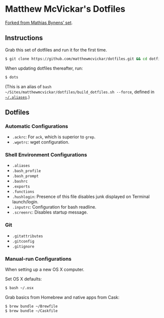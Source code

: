 # Matthew McVickar's Dotfiles

[Forked from Mathias Bynens’ set](https://github.com/mathiasbynens/dotfiles/).


## Instructions

Grab this set of dotfiles and run it for the first time.

```sh
$ git clone https://github.com/matthewmcvickar/dotfiles.git && cd dotfiles && ./build_dotfiles.sh --force
```

When updating dotfiles thereafter, run:

```sh
$ dots
```

(This is an alias of `bash ~/Sites/matthewmcvickar/dotfiles/build_dotfiles.sh --force`, defined in [`~/.aliases`](.aliases).)


## Dotfiles

### Automatic Configurations

- `.ackrc`: For `ack`, which is superior to `grep`.
- `.wgetrc`: wget configuration.

### Shell Environment Configurations

- `.aliases`
- `.bash_profile`
- `.bash_prompt`
- `.bashrc`
- `.exports`
- `.functions`
- `.hushlogin`: Presence of this file disables junk displayed on Terminal launch/login.
- `.inputrc`: Configuration for bash readline.
- `.screenrc`: Disables startup message.

### Git

- `.gitattributes`
- `.gitconfig`
- `.gitignore`

### Manual-run Configurations

When setting up a new OS X computer.

Set OS X defaults:

```sh
$ bash ~/.osx
```

Grab basics from Homebrew and native apps from Cask:

```sh
$ brew bundle ~/Brewfile
$ brew bundle ~/Caskfile
```
